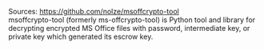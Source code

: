 Sources:
https://github.com/nolze/msoffcrypto-tool
\
msoffcrypto-tool (formerly ms-offcrypto-tool) is Python tool and library for decrypting encrypted MS Office files with password, intermediate key, or private key which generated its escrow key.
